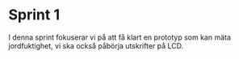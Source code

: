 # Sprint 1

I denna sprint fokuserar vi på att få klart en prototyp som kan mäta jordfuktighet, vi ska också påbörja utskrifter på LCD.

